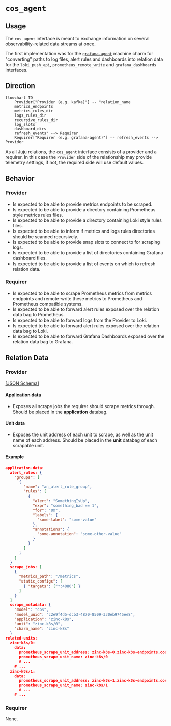# `cos_agent`

## Usage

The `cos_agent` interface is meant to exchange information on several observability-related data streams at once.

The first implementation was for the [`grafana-agent`](https://charmhub.io/grafana-agent/libraries/cos_agent) machine charm for "converting" paths to log files, alert rules and dashboards into relation data for the `loki_push_api`, `prometheus_remote_write` and `grafana_dashboards` interfaces.


## Direction

```mermaid
flowchart TD
    Provider["Provider (e.g. kafka)"] -- "relation_name
    metrics_endpoints
    metrics_rules_dir
    logs_rules_dir
    recursive_rules_dir
    log_slots
    dashboard_dirs
    refresh_events" --> Requirer
    Requirer["Requirer (e.g. grafana-agent)"] -- refresh_events --> Provider
```

As all Juju relations, the `cos_agent` interface consists of a provider and a requirer. In this case the `Provider` side of the relationship may provide telemetry settings, if not, the required side will use default values.

## Behavior

### Provider

- Is expected to be able to provide metrics endpoints to be scraped.
- Is expected to be able to provide a directory containing Prometheus style metrics rules files.
- Is expected to be able to provide a directory containing Loki style rules files.
- Is expected to be able to inform if metrics and logs rules directories should be scanned recursively.
- Is expected to be able to provide snap slots to connect to for scraping logs.
- Is expected to be able to provide a list of directories containing Grafana dashboard files.
- Is expected to be able to provide a list of events on which to refresh relation data.


### Requirer
- Is expected to be able to scrape Prometheus metrics from metrics endpoints and remote-write these metrics to Prometheus and Prometheus compatible systems.
- Is expected to be able to forward alert rules exposed over the relation data bag to Prometheus.
- Is expected to be able to forward logs from the Provider to Loki.
- Is expected to be able to forward alert rules exposed over the relation data bag to Loki.
- Is expected to be able to forward Grafana Dashboards exposed over the relation data bag to Grafana.


## Relation Data

### Provider

[\[JSON Schema\]](./schemas/provider.json)

#### Application data
- Exposes all scrape jobs the requirer should scrape metrics through. Should be placed in the **application** databag.


#### Unit data
- Exposes the unit address of each unit to scrape, as well as the unit name of each address. Should be placed in the **unit** databag of each scrapable unit.

#### Example


```json
application-data:
  alert_rules: {
    "groups": [
      {
        "name": "an_alert_rule_group",
        "rules": [
          {
            "alert": "SomethingIsUp",
            "expr": "something_bad == 1",
            "for": "0m",
            "labels": {
              "some-label": "some-value"
            },
            "annotations": {
              "some-annotation": "some-other-value"
            }
          }
        ]
      }
    ]
  }
  scrape_jobs: [
    {
      "metrics_path": "/metrics",
      "static_configs": [
        { "targets": ["*:4080"] }
      ]
    }
  ]
  scrape_metadata: {
    "model": "cos",
    "model_uuid": "c2e9f4d5-dcb3-4870-8509-330eb9745ee8",
    "application": "zinc-k8s",
    "unit": "zinc-k8s/0",
    "charm_name": "zinc-k8s"
  }
related-units:
  zinc-k8s/0:
    data:
      prometheus_scrape_unit_address: zinc-k8s-0.zinc-k8s-endpoints.cos.svc.cluster.local
      prometheus_scrape_unit_name: zinc-k8s/0
      # ...
    # ...
  zinc-k8s/1:
    data:
      prometheus_scrape_unit_address: zinc-k8s-1.zinc-k8s-endpoints.cos.svc.cluster.local
      prometheus_scrape_unit_name: zinc-k8s/1
      # ...
    # ...
```

### Requirer

None.
